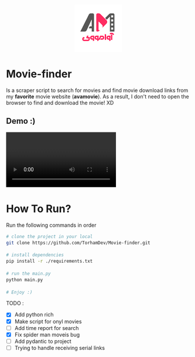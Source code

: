 <center>

![avamove_log](./readme/avamovie_logo.png)

</center>

# Movie-finder
Is a scraper script to search for movies and find movie download links from my **favorite** movie website (**avamovie**). As a result, I don't need to open the browser to find and download the movie! XD

## Demo :)
![](./readme/Demo_Video.mp4)



# How To Run?
Run the following commands in order
```bash
# clone the project in your local
git clone https://github.com/TorhamDev/Movie-finder.git

# install dependencies
pip install -r ./requirements.txt

# run the main.py 
python main.py

# Enjoy :)
```




TODO :
- [X] Add python rich
- [X] Make script for onyl movies
- [ ] Add time report for search
- [X] Fix spider man moveis bug
- [ ] Add pydantic to project
- [ ] Trying to handle receiving serial links
